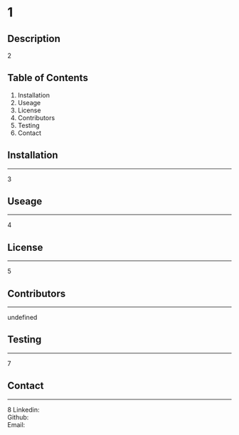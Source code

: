 # 1

  ## Description
  2
  ## Table of Contents

  1. Installation
  2. Useage
  3. License
  4. Contributors
  5. Testing
  6. Contact
  
  ## Installation
  
  ---
  3
  ## Useage
  
  ---
  4
  ## License
  
  ---
  5
  ## Contributors
  
  ---
  undefined
  ## Testing
  
  ---
  7
  ## Contact
  
  ---
  8
  Linkedin:<br>
  Github:<br>
  Email:<br>
  